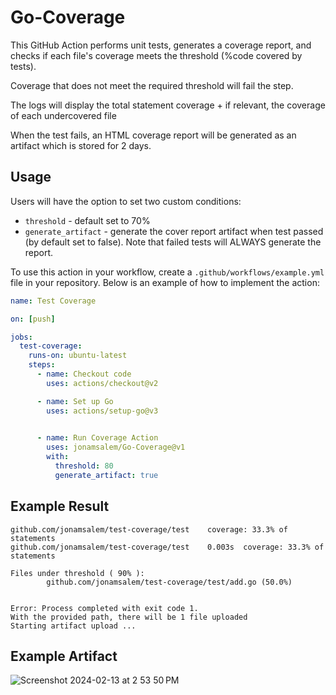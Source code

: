 # Go-Coverage

This GitHub Action performs unit tests, generates a coverage report, and checks if each file's coverage meets the threshold (%code covered by tests). 

Coverage that does not meet the required threshold will fail the step.

The logs will display the total statement coverage +  if relevant, the coverage of each undercovered file

When the test fails, an HTML coverage report will be generated as an artifact which is stored for 2 days. 

## Usage

Users will have the option to set two custom conditions:
* `threshold` - default set to 70%
* `generate_artifact` -  generate the cover report artifact when test passed (by default set to false). Note that failed tests will ALWAYS generate the report.

To use this action in your workflow, create a `.github/workflows/example.yml` file in your repository. Below is an example of how to implement the action:
```yaml
name: Test Coverage

on: [push]

jobs:
  test-coverage:
    runs-on: ubuntu-latest
    steps:
      - name: Checkout code
        uses: actions/checkout@v2

      - name: Set up Go
        uses: actions/setup-go@v3

      
      - name: Run Coverage Action
        uses: jonamsalem/Go-Coverage@v1
        with:
          threshold: 80 
          generate_artifact: true

```

## Example Result
```
github.com/jonamsalem/test-coverage/test	coverage: 33.3% of statements
github.com/jonamsalem/test-coverage/test	0.003s	coverage: 33.3% of statements

Files under threshold ( 90% ):
        github.com/jonamsalem/test-coverage/test/add.go (50.0%)
  

Error: Process completed with exit code 1.
With the provided path, there will be 1 file uploaded
Starting artifact upload ...
```

## Example Artifact


![Screenshot 2024-02-13 at 2 53 50 PM](https://github.com/jonamsalem/Go-Coverage/assets/133527937/891b30a5-5839-48c2-a17f-d8de97183d60)

